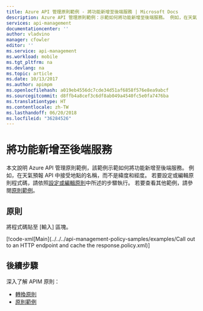 ```yaml
---
title: Azure API 管理原則範例 - 將功能新增至後端服務 | Microsoft Docs
description: Azure API 管理原則範例：示範如何將功能新增至後端服務。 例如，在天氣預報 API 中接受地點的名稱，而不是緯度和經度。
services: api-management
documentationcenter: ''
author: vladvino
manager: cfowler
editor: ''
ms.service: api-management
ms.workload: mobile
ms.tgt_pltfrm: na
ms.devlang: na
ms.topic: article
ms.date: 10/13/2017
ms.author: apimpm
ms.openlocfilehash: a019eb4556dc7cde34d51af6858f576e8ea9abcf
ms.sourcegitcommit: d8ffb4a8cef3c6df8ab049a4540fc5e0fa7476ba
ms.translationtype: HT
ms.contentlocale: zh-TW
ms.lasthandoff: 06/20/2018
ms.locfileid: "36284526"
---
```

# <a name="add-capabilities-to-a-backend-service"></a>將功能新增至後端服務

本文說明 Azure API 管理原則範例，該範例示範如何將功能新增至後端服務。 例如，在天氣預報 API 中接受地點的名稱，而不是緯度和經度。 若要設定或編輯原則程式碼，請依照[設定或編輯原則](../set-edit-policies.md)中所述的步驟執行。 若要查看其他範例，請參閱[原則範例](../policy-samples.md)。

## <a name="policy"></a>原則

將程式碼貼至 [輸入] 區塊。

[!code-xml[Main](../../../api-management-policy-samples/examples/Call out to an HTTP endpoint and cache the response.policy.xml)]

## <a name="next-steps"></a>後續步驟

深入了解 APIM 原則：

+ [轉換原則](../api-management-transformation-policies.md)
+ [原則範例](../policy-samples.md)

